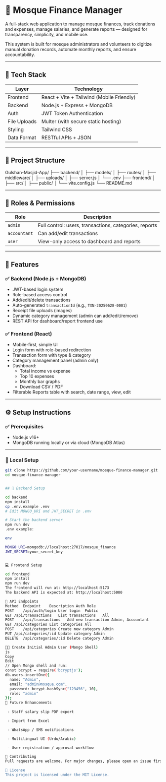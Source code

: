 # 🕌 Mosque Finance Manager

A full-stack web application to manage mosque finances, track donations and expenses, manage salaries, and generate reports — designed for transparency, simplicity, and mobile use.

This system is built for mosque administrators and volunteers to digitize manual donation records, automate monthly reports, and ensure accountability.

---

## 🧩 Tech Stack

| Layer        | Technology                         |
|--------------|-------------------------------------|
| Frontend     | React + Vite + Tailwind (Mobile Friendly) |
| Backend      | Node.js + Express + MongoDB         |
| Auth         | JWT Token Authentication            |
| File Uploads | Multer (with secure static hosting) |
| Styling      | Tailwind CSS                        |
| Data Format  | RESTful APIs + JSON                 |

---

## 📁 Project Structure

Gulshan-Masjid-App/
├── backend/
│ ├── models/
│ ├── routes/
│ ├── middleware/
│ ├── uploads/
│ ├── server.js
│ └── .env
├── frontend/
│ ├── src/
│ ├── public/
│ └── vite.config.js
└── README.md



---

## 🔐 Roles & Permissions

| Role       | Description                            |
|------------|----------------------------------------|
| `admin`    | Full control: users, transactions, categories, reports |
| `accountant` | Can add/edit transactions            |
| `user`     | View-only access to dashboard and reports |

---

## 🔢 Features

### ✅ Backend (Node.js + MongoDB)
- JWT-based login system
- Role-based access control
- Add/edit/delete transactions
- Auto-generated `transactionId` (e.g., `TXN-20250628-0001`)
- Receipt file uploads (images)
- Dynamic category management (admin can add/edit/remove)
- REST API for dashboard/report frontend use

### ✅ Frontend (React)
- Mobile-first, simple UI
- Login form with role-based redirection
- Transaction form with type & category
- Category management panel (admin only)
- Dashboard:
  - Total income vs expense
  - Top 10 expenses
  - Monthly bar graphs
  - Download CSV / PDF
- Filterable Reports table with search, date range, view, edit

---

## ⚙️ Setup Instructions

### ✅ Prerequisites

- Node.js v16+
- MongoDB running locally or via cloud (MongoDB Atlas)

---

### 🚀 Local Setup

```bash
git clone https://github.com/your-username/mosque-finance-manager.git
cd mosque-finance-manager


## 🔧 Backend Setup

cd backend
npm install
cp .env.example .env
# Edit MONGO_URI and JWT_SECRET in .env

# Start the backend server
npm run dev
.env example:

env

MONGO_URI=mongodb://localhost:27017/mosque_finance
JWT_SECRET=your_secret_key


💻 Frontend Setup

cd frontend
npm install
npm run dev
The frontend will run at: http://localhost:5173
The backend API is expected at: http://localhost:5000

🧪 API Endpoints
Method	Endpoint	Description	Auth Role
POST	/api/auth/login	User login	Public
GET	/api/transactions	List transactions	All
POST	/api/transactions	Add new transaction	Admin, Accountant
GET	/api/categories	List categories	All
POST	/api/categories	Create new category	Admin
PUT	/api/categories/:id	Update category	Admin
DELETE	/api/categories/:id	Delete category	Admin

🧑‍💼 Create Initial Admin User (Mongo Shell)
js
Copy
Edit
// Open Mongo shell and run:
const bcrypt = require('bcryptjs');
db.users.insertOne({
  name: "Admin",
  email: "admin@mosque.com",
  password: bcrypt.hashSync("123456", 10),
  role: "admin"
});
🧰 Future Enhancements
 
 - Staff salary slip PDF export

 - Import from Excel

 - WhatsApp / SMS notifications

 - Multilingual UI (Urdu/Arabic)

 - User registration / approval workflow

🤝 Contributing
Pull requests are welcome. For major changes, please open an issue first to discuss what you'd like to change.

📄 License
This project is licensed under the MIT License.

